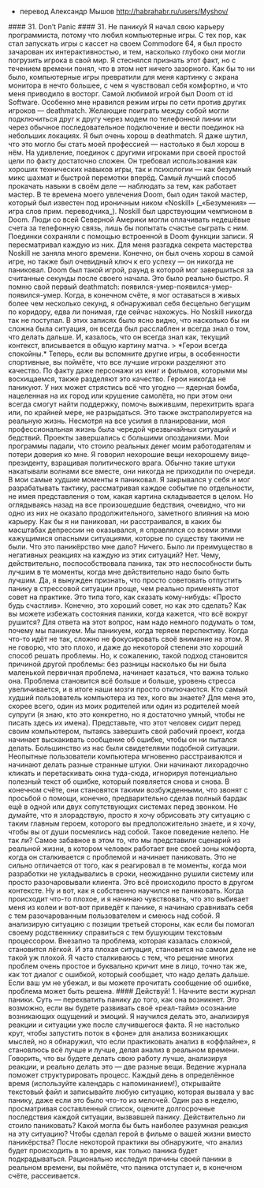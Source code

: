- перевод Александр Мышов http://habrahabr.ru/users/Myshov/
<!-- превод уже был опубликован на хабре, так что качество должно быть хорошее --!>



#### 31. Don’t Panic
#### 31. Не паникуй



<!--
I started my career as a computer programmer because of video games.
Since the days of loading games from tape on my Commodore 64,
I’ve been hooked by their immersive, interactive experiences. I used
to be embarrassed to admit it, but I realize now that it’s nothing to be
ashamed of. For me, computer games turned the on-screen environ-
ment (the operating system, I guess) into an environment I was com-
fortable and excited about.
--!>

Я начал свою карьеру программиста, потому что любил компьютерные игры. С тех 
пор, как стал запускать игры  с кассет на своем Commodore 64, я был просто 
зачарован их интерактивностью, и тем, насколько глубоко они могли погрузить
игрока в свой мир. Я стеснялся признать этот факт, но с течением времени понял, 
что в этом нет ничего зазорного. Как бы то ни было, компьютерные игры превратили 
для меня картинку с экрана монитора в нечто большее, с чем я чувствовал себя 
комфортно, и что меня приводило в восторг.



<!--
My favorite game ever was id Software’s Doom. I was specifically in
love with the one-on-one, player-vs.-player, death-match part of the
game. Players would connect via modem or serial connection and bat-
tle each other in small, fast-paced environments. I got really good at
the Doom death match. I often joke that it might be the thing in my life
so far that I’m best at. The game of death match is surprisingly com-
plex. It’s both technical and psychological—like a frenetic mix of chess
and fencing on fast-forward.
--!>

Самой любимой игрой был Doom от id Software. Особенно мне нравился режим игры по 
сети против других игроков — deathmatch. Желающие поиграть между собой могли 
подключиться друг к другу через модем по телефонной линии или через обычное 
последовательное подключение и вести поединок на небольших локациях. Я был очень 
хорош в deathmatch. Я даже шутил, что это могло бы стать моей профессией — 
настолько я был хорош в нём. На удивление, поединок с другими игроками при своей 
простой цели по факту достаточно сложен. Он требовал использования как хороших 
технических навыков игры, так и психологии — как безумный микс шахмат и быстрой 
перемотки вперёд.



<!--
Like most skills, a great way to get good at it is to watch masters at
work. Back in my Doom days, there was one such master who went
by the ironic online handle “Noskill.” Noskill was the de facto reign-
ing Doom champion. People from around North America would pay
the long-distance telephone fees to try their luck against him. These
matches would all be recorded with Doom’s built-in game-recording
facility. I watched every one.
--!>

Самый лучший способ прокачать навыки в своём деле — наблюдать за тем, как работает 
мастер. В те времена моего увлечения Doom, был один такой мастер, который был 
известен под ироничным ником «Noskill» (_«Безумения» — игра слов прим. переводчика_). 
Noskill был царствующим чемпионом в Doom. Люди со всей Северной Америки могли 
оплачивать недешёвые счета за телефонную связь, лишь бы попытать счастье сыграть 
с ним. Поединки сохраняли с помощью встроенной в Doom функции записи. Я 
пересматривал каждую из них.



<!--
It didn’t take me long to learn his secret. Sure, he was generally good
at the game, but there was one obvious key to his success: he never
panicked. Doom was the kind of game in which a round could be over
literally seconds after it started. It was really fast. I remember my first
death-match game. Spawn, die, spawn, die, spawn, die. When I finally
managed to stay alive more than a couple of seconds I found myself
running around aimlessly, barely able to keep track of where I was.
--!>

Для меня разгадка секрета мастерства Noskill не заняла много времени. Конечно, 
он был очень хорош в самой игре, но также был очевидный ключ к его успеху — он 
никогда не паниковал. Doom был такой игрой, раунд в которой мог завершиться за 
считанные секунды после своего начала. Это было реально быстро. Я помню свой 
первый deathmatch: появился-умер-появился-умер-появился-умер. Когда, в конечном 
счёте, я мог оставаться в живых более чем несколько секунд, я обнаруживал себя 
бесцельно бегущим по коридору, едва ли понимая, где сейчас нахожусь.



<!--
But Noskill never acted that way. No matter how difficult the situation,
you could tell by watching the recordings that he was always relaxed
and always thinking about what to do next. He was always seemingly
aware of how his current context fit into the overall shape of the match.
--!>

Но Noskill никогда так не поступал. В этих записях было ясно видно, что насколько 
бы ни сложна была ситуация, он всегда был расслаблен и всегда знал о том, что 
делать дальше. И, казалось, что он всегда знал как, текущий контекст, вписывается
в общую картину матча.



<!--
> *Heroes never panic.*
--!>

> *Герои всегда спокойны.*



<!--
Now if you think about other games, particularly sports, you’ll recognize that the
best players all share this quality. In fact, even the characters we admire in 
books, television, and movies share this quality. Heroes never panic. They’re 
always the people who can have a nuclear bomb dropped on their city or crash in 
an airplane and manage to organize a group, help the survivors, outsmart the enemy,
or at least just not break down in tears.
--!>

Теперь, если вы вспомните другие игры, в особенности спортивные, вы поймёте, 
что все лучшие игроки разделяют это качество. По факту даже персонажи из книг и 
фильмов, которыми мы восхищаемся, также разделяют это качество. Герои никогда не 
паникуют. У них может стрястись всё что угодно — ядерная бомба, нацеленная на их 
город или крушение самолёта, но при этом они всегда смогут найти поддержку, помочь 
выжившим, перехитрить врага или, по крайней мере, не разрыдаться.



<!--
This extends to real life, too. Despite my best planning, my professional
life has been a string of emergencies and disasters. Projects run really
really late. Software applications crash, costing my employers money
and credibility. I say the wrong thing to the wrong vice president and
gain a political enemy. Most of the time, these things come in waves all
together, never one at a time.
--!>

Это также экстраполируется на реальную жизнь. Несмотря на все усилия в планировании,
моя профессиональная жизнь была чередой чрезвычайных ситуаций и бедствий. 
Проекты завершались с большими опозданиями. Мои программы падали, что стоило 
реальных денег моим работодателям и потери доверия ко мне. Я говорил нехорошие 
вещи нехорошему вице-президенту, взращивая политического врага. Обычно такие 
штуки накатывали волнами все вместе, они никогда не приходили по очереди.



<!--
In my worst moments, I panic. I lock up and can think tactically at
best. I react to each small input without the clarity to consider the big
picture.
--!>

В мои самые худшие моменты я паниковал. Я закрывался у себя и мог разрабатывать 
тактику, рассматривая каждое событие по отдельности, не имея представления о том, 
какая картина складывается в целом.



<!--
But looking back on literally _every_ such disaster, not a single one has
made a lasting, noticeable impact on me or my career. So, as panicked
or depressed or upset as I’ve gotten over these seemingly disastrous
situations, not one has been a _true_ disaster.
--!>

Но оглядываясь назад на все произошедшие бедствия, очевидно, что ни одно из них 
не оказало продолжительного, заметного влияния на мою карьеру. Как бы я ни 
паниковал, ни расстраивался, в каких бы масштабах депрессии не оказывался, я 
справлялся со всеми этими кажущимися опасными ситуациями, которые по существу 
такими не были.



<!--
What did the panicking give me? What was the advantage of reacting
negatively to each of these situations? Nothing. What panicking really
gave me was an inability to perform at my best at the times I really
needed to be performing at my best.
--!>

Что это паникёрство мне дало? Ничего. Было ли преимущество в негативных реакциях
на каждую из этих ситуаций? Нет. Чему, действительно, поспособствовала паника,
так это неспособности быть лучшим в те моменты, когда мне действительно
надо было быть лучшим.



<!--
Now I have to admit that not panicking in stressful situations is easier
said than done. It’s kind of like telling someone “just be happy.” Sure,
it’s good advice, but how do you do it? How do you avoid panicking
when things seem to be falling apart? To answer this question, it helps
to think a little about why we _do_ panic.
--!>

Да, я вынужден признать, что просто советовать отпустить панику в стрессовой 
ситуации проще, чем реально применять этот совет на практике. Это типа того,
как сказать кому-нибудь: «Просто будь счастлив». Конечно, это хороший совет, 
но как это сделать? Как вы можете избежать состояния паники, когда кажется, 
что всё вокруг рушится? Для ответа на этот вопрос, нам надо немного подумать о 
том, почему мы паникуем.



<!--
We panic because we lose perspective. When something has going
wrong, it’s hard not to focus all attention on the problem. To some
extent, that’s a good way to solve problems. Unfortunately, it also
makes the problem, no matter how small, seem more important than
it is. And with the problem inflated and stress levels running high, our
brains turn themselves off.
--!>

Мы паникуем, когда теряем перспективу. Когда что-то идёт не так, сложно не 
фокусировать своё внимание на этом. Я не говорю, что это плохо, и даже до 
некоторой степени это хороший способ решать проблемы. Но, к сожалению, такой 
подход становится причиной другой проблемы: без разницы насколько бы ни была 
маленькой первичная проблема, начинает казаться, что важна только она. Проблема 
становится всё больше и больше, уровень стресса увеличивается, и в итоге наши 
мозги просто отключаются.



<!--
Who is the worst computer user you know? For me, it’s probably one
of my parents or in-laws (I know who, but I’m smart enough not to
name any names here). Imagine that person sitting at their computer
trying to finish a project when an error message start popping up with
everything they try to do. We’ve all seen this happen. Inexperienced
computer users get quickly frustrated and freaked out. They start hec-
tically clicking and dragging things around on the screen, ignoring
the potentially helpful error message text as it pops up over and over
again. They eventually get so flustered that they have to call for help,
but usually not before messing up one or two additional things on the
computer before doing so.
--!>

Кто самый худший пользователь компьютера из тех, кого вы знаете? Для меня это,
скорее всего, один из моих родителей или один из родителей моей супруги (я знаю,
кто это конкретно, но я достаточно умный, чтобы не писать здесь их имена). 
Представьте, что этот человек сидит перед своим компьютером, пытаясь завершить 
свой рабочий проект, когда начинает выскакивать сообщение об ошибке, чтобы он 
ни пытался делать. Большинство из нас были свидетелями подобной ситуации. 
Неопытные пользователи компьютера мгновенно расстраиваются и начинают делать 
разные странные штуки. Они начинают лихорадочно кликать и перетаскивать окна 
туда-сюда, игнорируя потенциально полезный текст об ошибке, который появляется 
снова и снова. В конечном счёте, они становятся такими возбужденными, что звонят с 
просьбой о помощи, конечно, предварительно сделав полный бардак ещё в одной или 
двух сопутствующих системах перед звонком.



<!--
Don’t think I’m mean, but I want you to picture this situation with
someone appropriate you know as the main character, and I want you
to laugh to yourself about it. This kind of behavior really is ridiculous,
isn’t it? It’s laughable.
--!>

Не думайте, что я злорадствую, просто я хочу обрисовать эту ситуацию с таким 
главным героем, которого вы предположительно знаете, и я хочу, чтобы вы от души 
посмеялись над собой. Такое поведение нелепо. Не так ли?



<!--
But, as genuinely funny as this is, what we just imagined was a real-
life scenario in which a person working outside their comfort zone
encountered a problem and panicked. It’s no different from the way
I’ve reacted when projects have run late or I’ve accidentally crashed
a system or I’ve dissatisfied a customer on the job. It’s just a different
context.
--!>

Самое забавное в этом то, что мы представили сценарий из реальной жизни, в 
котором человек работает вне своей зоны комфорта, когда он сталкивается с 
проблемой и начинает паниковать. Это не сильно отличается от того, как я 
реагировал в те моменты, когда мои разработки не укладывались в сроки, 
неожиданно рушили систему или просто разочаровывали клиента. Это всё 
происходило просто в другом контексте.



<!--
So, here’s how I’m learning to not panic. When something bad happens
and I start to feel that sinking, stressed-out feeling that leads to panic,
I compare myself to the frustrated computer-illiterate, and I laugh at
myself. I analyze the situation from the third-person perspective, as if
I’m helping that frustrated family member with their word processing
disaster. Seemingly hard problems are suddenly easier. Seemingly bad
situations are suddenly not so bad. And, I often find that the solution
simple and staring me in the face in the same way that an error dialog
often tells you exactly what to do next. If you’d just have the presence
of mind to read the error message, the problem might be solved.
--!>

Ну и вот, как я собственно научился не паниковать. Когда происходит что-то 
плохое, и я начинаю чувствовать, что это выбивает меня из колеи и вот-вот 
приведёт к панике, я начинаю сравнивать себя с тем разочарованным пользователем 
и смеюсь над собой. Я анализирую ситуацию с позиции третьей стороны, как если 
бы помогал своему родственнику справиться с тем бушующим текстовым процессором. 
Внезапно та проблема, которая казалась сложной, становится лёгкой. И эта плохая 
ситуация, становится на самом деле не такой уж плохой. Я часто сталкиваюсь с 
тем, что решение многих проблем очень простое и буквально кричит мне в лицо, 
точно так же, как тот диалог с ошибкой, который сообщает, что надо делать дальше.
Если ваш ум не убежал, и вы можете прочитать сообщение об ошибке, проблема может 
быть решена.



<!--
Act on It!
1. Keep a panic journal. The key to catching panic before it happens
   is to develop a heightened real-time awareness of your percep-
   tion and emotions as they happen. I’ve had my best luck learning
   to do this by analyzing my reactions to situations after the fact. I’m
   not smart enough to naturally keep a background thread running
   and analyzing my thoughts as they happen, but I’ve discovered
   that if I practice the analysis “offline,” I get better and better at
   doing the analysis in real time.
   
   
   
   Saying you’re going to do a better job of analyzing your reactions
   and actually doing it are two different things. Keeping a journal will
   help add structure to the process. Each day at a specific time (use
   a calendar with a reminder!), open up a text file and record any
   situation that caused you to panic, even if only a little bit. Once
   a week, look back on the past week’s list and take stock of the
   lasting impact of each panic-inducing situation. Was the situation
   panic-worthy? What would have been the most productive reac-
   tion to the situation? What would the hero in a dramatized movie
   about your life have done instead of panicking?
   
   
   
   After some practice, you’ll find the analysis to start happening
   _while_ the panic sets in. As you rationally explore the reasons for
   your panic in real time, you’ll find that the panic itself takes a back-
   seat and eventually dissipates.
--!>

#### Действуй!

1. Начните вести журнал паники. Суть — перехватить панику до того, как она 
   возникнет. Это возможно, если вы будете развивать своё «реал-тайм» осознание 
   возникающих ощущений и эмоций. Я научился делать это, анализируя реакции и 
   ситуации уже после случившегося факта. Я не настолько крут, чтобы запустить 
   поток в «фоне» для анализа возникающих мыслей, но я обнаружил, что если 
   практиковать анализ в «оффлайне», я становлюсь всё лучше и лучше, делая анализ в 
   реальном времени.

   Говорить, что вы будете делать свою работу лучше, анализируя реакции, и реально 
   делать это — две разные вещи. Ведение журнала поможет структурировать процесс. 
   Каждый день в определённое время (используйте календарь с напоминанием!), 
   открывайте текстовый файл и записывайте любую ситуацию, которая вызвала у вас 
   панику, даже если это было что-то из мелочей. Один раз в неделю, просматривая 
   составленный список, оцените долгосрочные последствия каждой ситуации, 
   вызвавшей панику. Действительно ли стоило паниковать? Какой могла бы быть 
   наиболее разумная реакция на эту ситуацию? Чтобы сделал герой в фильме о вашей 
   жизни вместо паникёрства?
   
   После некоторой практики вы обнаружите, что анализ будет происходить в то время,
   как только паника будет подкрадываться. Рационально исследуя причины своей 
   паники в реальном времени, вы поймёте, что паника отступает и, в конечном счёте,
   рассеивается.
